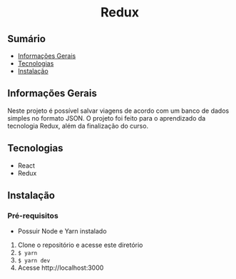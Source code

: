 <div align="center">
  <h1>Redux</h1>
</div>

## Sumário

-   [Informações Gerais](#informações-gerais)
-   [Tecnologias](#tecnologias)
-   [Instalação](#instalação)

## Informações Gerais

Neste projeto é possível salvar viagens de acordo com um banco de dados simples no formato JSON. O projeto foi feito para o aprendizado da tecnologia Redux, além da finalização do curso.

## Tecnologias

-   React
-   Redux

## Instalação

### Pré-requisitos

-   Possuir Node e Yarn instalado

1. Clone o repositório e acesse este diretório
2. `$ yarn`
3. `$ yarn dev`
4. Acesse http://localhost:3000

